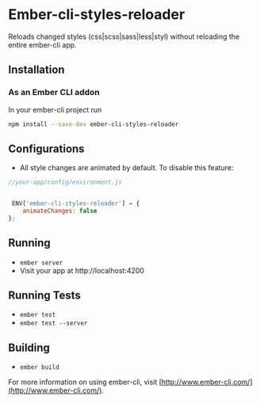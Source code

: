 # Ember-cli-styles-reloader
Reloads changed styles (css|scss|sass|less|styl) without reloading the entire ember-cli app.

## Installation

### As an Ember CLI addon

In your ember-cli project run

```bash
npm install --save-dev ember-cli-styles-reloader
```

## Configurations

* All style changes are animated by default. To disable this feature:

```javascript
//your-app/config/environment.js


 ENV['ember-cli-styles-reloader'] = {
    animateChanges: false
};
```

## Running

* `ember server`
* Visit your app at http://localhost:4200

## Running Tests

* `ember test`
* `ember test --server`

## Building

* `ember build`

For more information on using ember-cli, visit [http://www.ember-cli.com/](http://www.ember-cli.com/).

